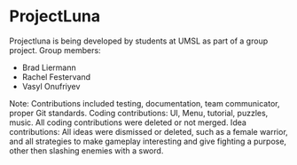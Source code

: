 # ProjectLuna

Projectluna is being developed by students at UMSL as part of a group project.
Group members:
  - Brad Liermann
  - Rachel Festervand
  - Vasyl Onufriyev 
  
  Note: 
  Contributions included testing, documentation, team communicator, proper Git standards. 
  Coding contributions: UI, Menu, tutorial, puzzles, music. All coding contributions were deleted or not merged. 
  Idea contributions: All ideas were dismissed or deleted, such as a female warrior, and all strategies to make gameplay interesting
  and give fighting a purpose, other then slashing enemies with a sword. 
 
  
 
